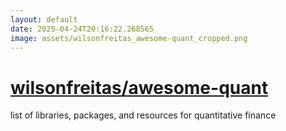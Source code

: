 ```yaml
---
layout: default
date: 2025-04-24T20:16:22.268565
image: assets/wilsonfreitas_awesome-quant_cropped.png
---
```


# [wilsonfreitas/awesome-quant](https://github.com/wilsonfreitas/awesome-quant)

list of libraries, packages, and resources for quantitative finance
